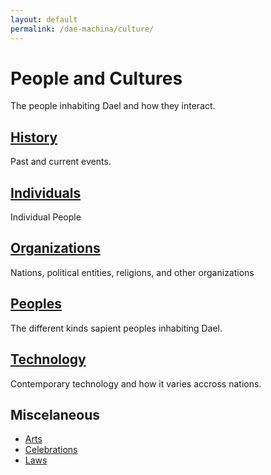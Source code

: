 ```yaml
---
layout: default
permalink: /dae-machina/culture/
---
```


# People and Cultures

The people inhabiting Dael and how they interact.

## [History](./history/history)

Past and current events.

## [Individuals](./individuals)

Individual People

## [Organizations](./organizations)

Nations, political entities, religions, and other organizations

## [Peoples](./peoples)

The different kinds sapient peoples inhabiting Dael.

## [Technology](./technology)

Contemporary technology and how it varies accross nations.

## Miscelaneous

- [Arts](./arts)
- [Celebrations](./celebrations)
- [Laws](./politics/laws)



